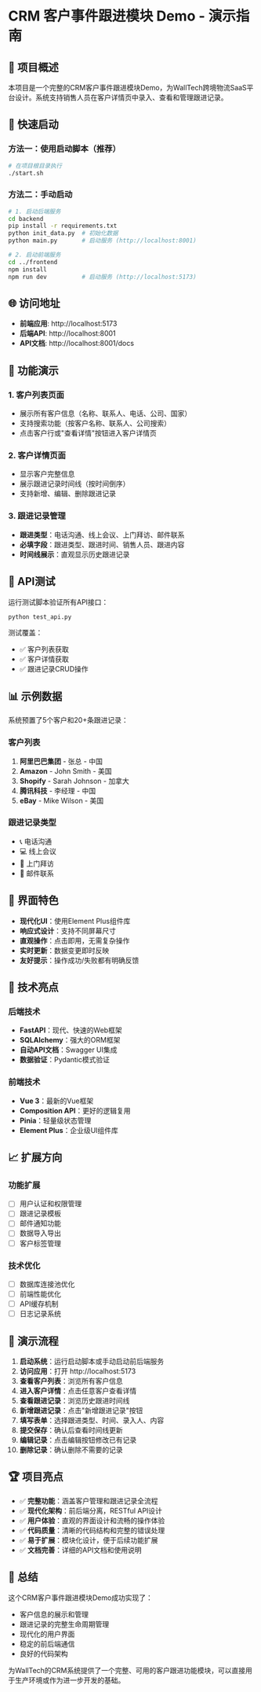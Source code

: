 # CRM 客户事件跟进模块 Demo - 演示指南

## 🎯 项目概述

本项目是一个完整的CRM客户事件跟进模块Demo，为WallTech跨境物流SaaS平台设计。系统支持销售人员在客户详情页中录入、查看和管理跟进记录。

## 🚀 快速启动

### 方法一：使用启动脚本（推荐）
```bash
# 在项目根目录执行
./start.sh
```

### 方法二：手动启动
```bash
# 1. 启动后端服务
cd backend
pip install -r requirements.txt
python init_data.py  # 初始化数据
python main.py       # 启动服务 (http://localhost:8001)

# 2. 启动前端服务
cd ../frontend
npm install
npm run dev          # 启动服务 (http://localhost:5173)
```

## 🌐 访问地址

- **前端应用**: http://localhost:5173
- **后端API**: http://localhost:8001
- **API文档**: http://localhost:8001/docs

## 📱 功能演示

### 1. 客户列表页面
- 展示所有客户信息（名称、联系人、电话、公司、国家）
- 支持搜索功能（按客户名称、联系人、公司搜索）
- 点击客户行或"查看详情"按钮进入客户详情页

### 2. 客户详情页面
- 显示客户完整信息
- 展示跟进记录时间线（按时间倒序）
- 支持新增、编辑、删除跟进记录

### 3. 跟进记录管理
- **跟进类型**：电话沟通、线上会议、上门拜访、邮件联系
- **必填字段**：跟进类型、跟进时间、销售人员、跟进内容
- **时间线展示**：直观显示历史跟进记录

## 🧪 API测试

运行测试脚本验证所有API接口：
```bash
python test_api.py
```

测试覆盖：
- ✅ 客户列表获取
- ✅ 客户详情获取
- ✅ 跟进记录CRUD操作

## 📊 示例数据

系统预置了5个客户和20+条跟进记录：

### 客户列表
1. **阿里巴巴集团** - 张总 - 中国
2. **Amazon** - John Smith - 美国
3. **Shopify** - Sarah Johnson - 加拿大
4. **腾讯科技** - 李经理 - 中国
5. **eBay** - Mike Wilson - 美国

### 跟进记录类型
- 📞 电话沟通
- 💻 线上会议
- 🏢 上门拜访
- 📧 邮件联系

## 🎨 界面特色

- **现代化UI**：使用Element Plus组件库
- **响应式设计**：支持不同屏幕尺寸
- **直观操作**：点击即用，无需复杂操作
- **实时更新**：数据变更即时反映
- **友好提示**：操作成功/失败都有明确反馈

## 🔧 技术亮点

### 后端技术
- **FastAPI**：现代、快速的Web框架
- **SQLAlchemy**：强大的ORM框架
- **自动API文档**：Swagger UI集成
- **数据验证**：Pydantic模式验证

### 前端技术
- **Vue 3**：最新的Vue框架
- **Composition API**：更好的逻辑复用
- **Pinia**：轻量级状态管理
- **Element Plus**：企业级UI组件库

## 📈 扩展方向

### 功能扩展
- [ ] 用户认证和权限管理
- [ ] 跟进记录模板
- [ ] 邮件通知功能
- [ ] 数据导入导出
- [ ] 客户标签管理

### 技术优化
- [ ] 数据库连接池优化
- [ ] 前端性能优化
- [ ] API缓存机制
- [ ] 日志记录系统

## 🎯 演示流程

1. **启动系统**：运行启动脚本或手动启动前后端服务
2. **访问应用**：打开 http://localhost:5173
3. **查看客户列表**：浏览所有客户信息
4. **进入客户详情**：点击任意客户查看详情
5. **查看跟进记录**：浏览历史跟进时间线
6. **新增跟进记录**：点击"新增跟进记录"按钮
7. **填写表单**：选择跟进类型、时间、录入人、内容
8. **提交保存**：确认后查看时间线更新
9. **编辑记录**：点击编辑按钮修改已有记录
10. **删除记录**：确认删除不需要的记录

## 🏆 项目亮点

- ✅ **完整功能**：涵盖客户管理和跟进记录全流程
- ✅ **现代化架构**：前后端分离，RESTful API设计
- ✅ **用户体验**：直观的界面设计和流畅的操作体验
- ✅ **代码质量**：清晰的代码结构和完整的错误处理
- ✅ **易于扩展**：模块化设计，便于后续功能扩展
- ✅ **文档完善**：详细的API文档和使用说明

## 🎉 总结

这个CRM客户事件跟进模块Demo成功实现了：
- 客户信息的展示和管理
- 跟进记录的完整生命周期管理
- 现代化的用户界面
- 稳定的前后端通信
- 良好的代码架构

为WallTech的CRM系统提供了一个完整、可用的客户跟进功能模块，可以直接用于生产环境或作为进一步开发的基础。

